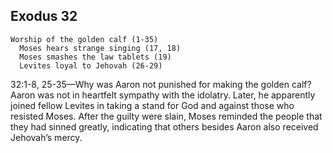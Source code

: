 ## Exodus 32

```
Worship of the golden calf (1-35)
  Moses hears strange singing (17, 18)
  Moses smashes the law tablets (19)
  Levites loyal to Jehovah (26-29)
```

32:1-8, 25-35​—Why was Aaron not punished for making the golden calf? Aaron was not in heartfelt sympathy with the idolatry. Later, he apparently joined fellow Levites in taking a stand for God and against those who resisted Moses. After the guilty were slain, Moses reminded the people that they had sinned greatly, indicating that others besides Aaron also received Jehovah’s mercy.
